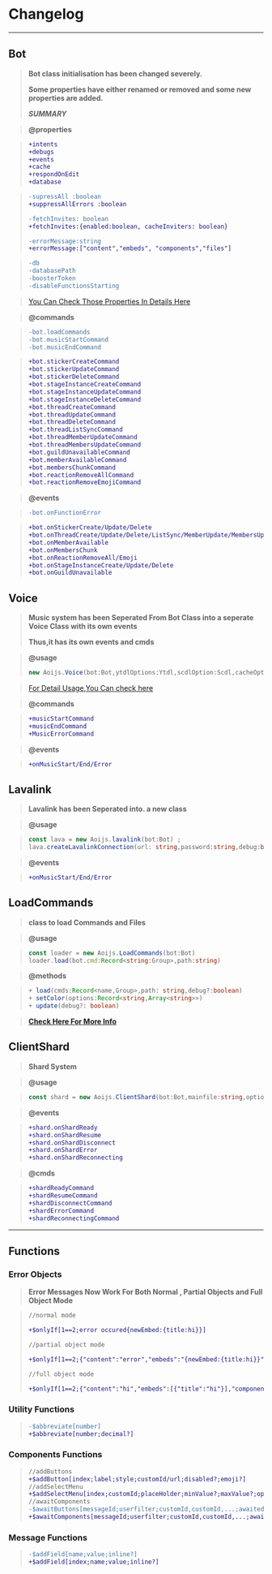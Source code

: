 # Changelog
--------------------------------------
## Bot 
>**Bot class initialisation has been changed severely.**
>
>**Some properties have either renamed or removed and some new properties are added.**
>
>***SUMMARY*** 

>**@properties**

>```diff
>+intents
>+debugs
>+events
>+cache
>+respondOnEdit
>+database

>```diff
>-supressAll :boolean
>+suppressAllErrors :boolean
>
>-fetchInvites: boolean
>+fetchInvites:{enabled:boolean, cacheInviters: boolean}
>
>-errorMessage:string
>+errorMessage:["content","embeds", "components","files"]

>```diff
>-db
>-databasePath 
>-boosterToken 
>-disableFunctionsStarting

> [You Can Check Those Properties In Details Here](../options/botOptions.md)

>**@commands**

>```diff
>-bot.loadCommands
>-bot.musicStartCommand
>-bot.musicEndCommand 

>```diff
>+bot.stickerCreateCommand
>+bot.stickerUpdateCommand 
>+bot.stickerDeleteCommand 
>+bot.stageInstanceCreateCommand
>+bot.stageInstanceUpdateCommand
>+bot.stageInstanceDeleteCommand 
>+bot.threadCreateCommand
>+bot.threadUpdateCommand
>+bot.threadDeleteCommand
>+bot.threadListSyncCommand
>+bot.threadMemberUpdateCommand
>+bot.threadMembersUpdateCommand
>+bot.guildUnavailableCommand
>+bot.memberAvailableCommand
>+bot.membersChunkCommand
>+bot.reactionRemoveAllCommand
>+bot.reactionRemoveEmojiCommand

>**@events**

>```diff
>-bot.onFunctionError 

>```diff
>+bot.onStickerCreate/Update/Delete 
>+bot.onThreadCreate/Update/Delete/ListSync/MemberUpdate/MembersUpdate 
>+bot.onMemberAvailable
>+bot.onMembersChunk 
>+bot.onReactionRemoveAll/Emoji 
>+bot.onStageInstanceCreate/Update/Delete 
>+bot.onGuildUnavailable 
## Voice 
>**Music system has been Seperated From Bot Class into a seperate Voice Class with its own events**
>
>**Thus,it has its own events and cmds** 

>**@usage**
>```ts
>new Aoijs.Voice(bot:Bot,ytdlOptions:Ytdl,scdlOption:Scdl,cacheOption:Cache)

>[For Detail Usage,You Can check here](../class/voice.md)

>**@commands**

>```diff
>+musicStartCommand
>+musicEndCommand
>+MusicErrorCommand 

>**@events**

>```diff
>+onMusicStart/End/Error

## Lavalink
>**Lavalink has been Seperated into. a new class**

>**@usage**

>```ts 
>const lava = new Aoijs.lavalink(bot:Bot) ;
>lava.createLavalinkConnection(url: string,password:string,debug:boolean) 

>**@events**

>```diff
>+onMusicStart/End/Error

## LoadCommands
>**class to load Commands and Files**

>**@usage** 

>```ts
>const loader = new Aoijs.LoadCommands(bot:Bot)
>loader.load(bot.cmd:Record<string:Group>,path:string) 

>**@methods**

>```ts
>+ load(cmds:Record<name,Group>,path: string,debug?:boolean)
>+ setColor(options:Record<string,Array<string>>)
>+ update(debug?: boolean)

>**[Check Here For More Info](../class/loadCommands.md)**

## ClientShard 
>**Shard System**

>**@usage**

>```ts
>const shard = new Aoijs.ClientShard(bot:Bot,mainfile:string,options?: ShardOptions)

>**@events**

>```diff
>+shard.onShardReady 
>+shard.onShardResume
>+shard.onShardDisconnect
>+shard.onShardError
>+shard.onShardReconnecting 

>**@cmds**

>```diff
>+shardReadyCommand
>+shardResumeCommand
>+shardDisconnectCommand
>+shardErrorCommand 
>+shardReconnectingCommand 



-----
## Functions 
### Error Objects 
>**Error Messages Now Work For Both Normal , Partial Objects and Full Object Mode**

>```diff
>//normal mode 
>
>+$onlyIf[1==2;error occured{newEmbed:{title:hi}}]
>
>//partial object mode 
>
>+$onlyIf[1==2;{"content":"error","embeds":"{newEmbed:{title:hi}}","components":"{actionRow:{button:Error:danger;error}}"]
>
>//full object mode
>
>+$onlyIf[1==2;{"content":"hi","embeds":[{"title":"hi"}],"components":[{"type":1,"components":[{"label":"Error","type":2,"customId":"error"}]}]}]
>
### Utility Functions 
>```diff
>-$abbreviate[number]
>+$abbreviate[number;decimal?]
### Components Functions
>```diff
>//addButtons 
>+$addButton[index;label;style;customId/url;disabled?;emoji?]
>//addSelectMenu 
>+$addSelectMenu[index;customId;placeHolder;minValue?;maxValue?;options;options;...]
>//awaitComponents
>-$awaitButtons[messageId;userfilter;customId,customId,...;awaitedCommand,awaitedCommand,...;errorMsgContent?,errorMsgEmbed?,errorMsgFlag?;uses?]
>+$awaitComponents[messageId;userfilter;customId,customId,...;awaitedCommand,awaitedCommand,...; Embed-errors?or ErrorObject?;uses?;data?]
### Message Functions 
>```diff
>-$addField[name;value;inline?]
>+$addField[index;name;value;inline?]
